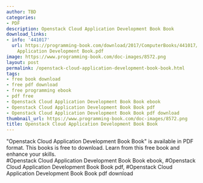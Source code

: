 ```yaml
---
author: TBD
categories:
- PDF
description: Openstack Cloud Application Development Book Book
download_links:
- info: '441017'
  url: https://programming-book.com/download/2017/ComputerBooks/441017/Openstack Cloud
    Application Development Book.pdf
image: https://www.programming-book.com/doc-images/8572.png
layout: post
permalink: /openstack-cloud-application-development-book-book.html
tags:
- free book download
- free pdf download
- free programming ebook
- pdf free
- Openstack Cloud Application Development Book Book ebook
- Openstack Cloud Application Development Book Book pdf
- Openstack Cloud Application Development Book Book pdf download
thumbnail_url: https://www.programming-book.com/doc-images/8572.png
title: Openstack Cloud Application Development Book Book
---
```


 
<div class="item-desc text-justify">
  "Openstack Cloud Application Development Book Book" is available in PDF format. This books is free to download. Learn from this free book and enhance your skills.
  <br>
  #Openstack Cloud Application Development Book Book ebook, #Openstack Cloud Application Development Book Book pdf, #Openstack Cloud Application Development Book Book pdf download
</div>
